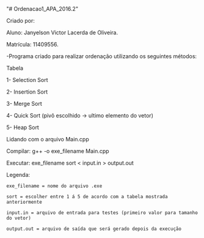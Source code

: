 "# Ordenacao1_APA_2016.2" 

Criado por:

Aluno: Janyelson Victor Lacerda de Oliveira.

Matrícula: 11409556.

-Programa criado para realizar ordenação utilizando os seguintes métodos:

Tabela

1- Selection Sort

2- Insertion Sort

3- Merge Sort

4- Quick Sort (pivô escolhido -> ultimo elemento do vetor)

5- Heap Sort

Lidando com o arquivo Main.cpp

Compilar: g++ -o exe_filename Main.cpp

Executar: exe_filename sort < input.in > output.out

Legenda: 

	exe_filename = nome do arquivo .exe
	
	sort = escolher entre 1 á 5 de acordo com a tabela mostrada anteriormente
	
	input.in = arquivo de entrada para testes (primeiro valor para tamanho do vetor)
	
	output.out = arquivo de saída que será gerado depois da execução

